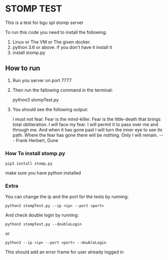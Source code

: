 # STOMP TEST
This is a test for bgu spl stomp server

To run this code you need to install the following:
1. Linux or The VM or The given docker.
2. python 3.6 or above. if you don't have it install it
3. install stomp.py

## How to run
1. Run you server on port 7777
2. Then run the fallowing command in the terminal:
   
 
    python3 stompTest.py

3. You should see the following output:
   

    I must not fear.
    Fear is the mind-killer.
    Fear is the little-death that brings total obliteration.
    I will face my fear.
    I will permit it to pass over me and through me.
    And when it has gone past I will turn the inner eye to see its path.
    Where the fear has gone there will be nothing.
    Only I will remain.
    --- Frank Herbert, Dune

### How To install stomp.py

    pip3 install stomp.py

make sure you have python installed


### Extra

You can change the ip and the port for the tests by running:

    python3 stompTest.py --ip <ip> --port <port>

And check double login by running:

    python3 stompTest.py --doubleLogin

or

    python3 --ip <ip> --port <port> --doubleLogin

This should add an error frame for user already logged in 